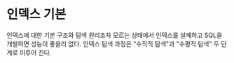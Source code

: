 # 인덱스 기본

인덱스에 대한 기본 구조와 탐색 원리조차 모르는 상태에서 인덱스를 설꼐하고 SQL을 개발하면 성능이 좋을리 없다. 
인덱스 탐색 과정은 "수직적 탐색"과 "수평적 탐색" 두 단계로 이루어 진다. 
